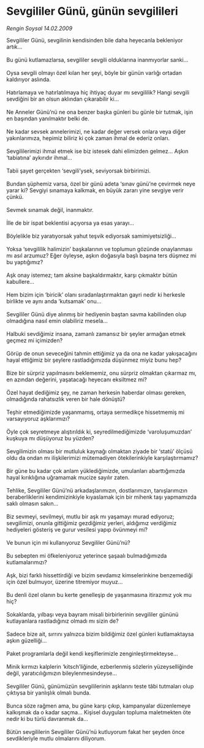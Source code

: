 # Sevgililer Günü, günün sevgilileri

*Rengin Soysal 14.02.2009*

<div class="taraf_structure_2col_1zq">
<div class="margen_n">



 <p>Sevgililer Günü, sevgilinin kendisinden bile daha heyecanla bekleniyor artık... <br/><br/>Bu günü kutlamazlarsa, sevgililer sevgili olduklarına inanmıyorlar sanki... <br/><br/>Oysa sevgili olmayı özel kılan her şeyi, böyle bir günün varlığı ortadan kaldırıyor aslında. <br/><br/>Hatırlamaya ve hatırlatılmaya hiç ihtiyaç duyar mı sevgililik? Hangi sevgili sevdiğini bir an olsun aklından çıkarabilir ki... <br/><br/>Ne Anneler Günü’nü ne ona benzer başka günleri bu günle bir tutmak, işin en başından yanılmaktır belki de. <br/><br/>Ne kadar sevsek annelerimizi, ne kadar değer versek onlara veya diğer yakınlarımıza, hepimiz biliriz ki çok zaman ihmal de ederiz onları. <br/><br/>Sevgililerimizi ihmal etmek ise biz istesek dahi elimizden gelmez... Aşkın ‘tabiatına’ aykırıdır ihmal... <br/><br/>Tabii şayet gerçekten ‘sevgili’ysek, seviyorsak birbirimizi. <br/><br/>Bundan şüphemiz varsa, özel bir günü adeta ‘sınav günü’ne çevirmek neye yarar ki? Sevgiyi sınamaya kalkmak, en büyük zararı yine sevgiye verir çünkü. <br/><br/>Sevmek sınamak değil, inanmaktır. <br/><br/>İlle de bir ispat beklentisi açıyorsa ya esas yarayı... <br/><br/>Böylelikle biz yaratıyorsak yahut teşvik ediyorsak samimiyetsizliği... <br/><br/>Yoksa ‘sevgililik halimizin’ başkalarının ve toplumun gözünde onaylanması mı asıl arzumuz? Eğer öyleyse, aşkın doğasıyla başlı başına ters düşmez mi bu yaptığımız? <br/><br/>Aşk onay istemez; tam aksine başkaldırmaktır, karşı çıkmaktır bütün kabullere... <br/><br/>Hem bizim için ‘biricik’ olanı sıradanlaştırmaktan gayri nedir ki herkesle birlikte ve aynı anda ‘kutsamak’ onu... <br/><br/>Sevgililer Günü diye alınmış bir hediyenin baştan savma kabilinden olup olmadığına nasıl emin olabiliriz mesela... <br/><br/>Halbuki sevdiğimiz insana, zamanlı zamansız bir şeyler armağan etmek geçmez mi içimizden? <br/><br/>Görüp de onun seveceğini tahmin ettiğimiz ya da ona ne kadar yakışacağını hayal ettiğimiz bir şeylere rastladığımızda düşünmez miyiz bunu hep? <br/><br/>Bize bir sürpriz yapılmasını beklememiz, onu sürpriz olmaktan çıkarmaz mı, en azından değerini, yaşatacağı heyecanı eksiltmez mi? <br/><br/>Özel hayat dediğimiz şey, ne zaman herkesin haberdar olması gereken, olmadığında rahatsızlık veren bir hale dönüştü? <br/><br/>Teşhir etmediğimizde yaşanmamış, ortaya sermedikçe hissetmemiş mi varsayıyoruz aşklarımızı? <br/><br/>Öyle çok seyretmeye alıştırıldık ki, seyredilmediğimizde ‘varoluşumuzdan’ kuşkuya mı düşüyoruz bu yüzden? <br/><br/>Sevgilimizin olması bir mutluluk kaynağı olmaktan ziyade bir ‘statü’ ölçüsü oldu da ondan mı ilişkilerimizi mütemadiyen ötekilerinkiyle karşılaştırmamız? <br/><br/>Bir güne bu kadar çok anlam yüklediğimizde, umulanları abarttığımızda hayal kırıklığına uğramamak mucize sayılır zaten. <br/><br/>Tehlike, Sevgililer Günü’nü arkadaşlarımızın, dostlarımızın, tanışlarımızın beraberliklerini kendimizinkiyle kıyaslamak için bir mihenk taşı yapmamızda saklı olmasın sakın... <br/><br/>Biz sevmeyi, sevilmeyi, mutlu bir aşk mı yaşamayı murad ediyoruz; sevgilimizi, onunla gittiğimiz gezdiğimiz yerleri, aldığımız verdiğimiz hediyeleri gösteriş ve gurur vesilesi yapıp övünmeyi mi? <br/><br/>Ve bunun için mi kullanıyoruz Sevgililer Günü’nü? <br/><br/>Bu sebepten mi öfkeleniyoruz yeterince şaşaalı bulmadığımızda kutlamalarımızı? <br/><br/>Aşk, bizi farklı hissettirdiği ve bizim sevdamız kimselerinkine benzemediği için özel bulmuyor, üzerine titremiyor muyuz... <br/><br/>Bu denli özel olanın bu kerte genelleşip de yaşanmasına itirazımız yok mu hiç? <br/><br/>Sokaklarda, yılbaşı veya bayram misali birbirlerinin sevgililer gününü kutlayanlara rastladığınız olmadı mı sizin de? <br/><br/>Sadece bize ait, sırrını yalnızca bizim bildiğimiz özel günleri kutlamaktaysa aşkın güzelliği... <br/><br/>Paket programlarla değil kendi keşiflerimizle zenginleştirmekteyse... <br/><br/>Minik kırmızı kalplerin ‘kitsch’liğinde, ezberlenmiş sözlerin yüzeyselliğinde değil, yaratıcılığımızın bileylenmesindeyse... <br/><br/>Sevgililer Günü, günümüzün sevgililerinin aşklarını teste tâbi tutmaları olup çıktıysa bir yanlışlık olmalı bunda. <br/><br/>Bunca söze rağmen ama, bu güne karşı çıkıp, kampanyalar düzenlemeye kalkışmak da o kadar saçma... Kişisel duyguları topluma maletmekten öte nedir ki bu türlü davranmak da... <br/><br/>Bütün sevgililerin Sevgililer Günü’nü kutluyorum fakat her şeyden önce sevdikleriyle mutlu olmalarını diliyorum.</p>

<br/>


<div id="taraf_not">
</div>

</div>


</div>

